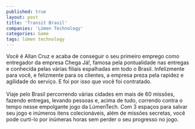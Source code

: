 ```yaml
---
published: true
layout: post
title: 'Transit Brasil'
companies: 'Lúmen Technology'
categories: Game
tags: lúmen technology
---
```

Voc&ecirc; &eacute; Allan Cruz e acaba de conseguir o seu primeiro emprego como entregador da empresa Chega J&aacute;!, famosa pela pontualidade nas entregas e conhecida pelas v&aacute;rias filiais espalhadas em todo o Brasil. Infelizmente para voc&ecirc;, e felizmente para os clientes, a empresa preza pela rapidez e agilidade do servi&ccedil;o. E foi por isso que voc&ecirc; foi contratado.<br /><br />Viaje pelo Brasil percorrendo v&aacute;rias cidades em mais de 60 miss&otilde;es, fazendo entregas, levando pessoas e, acima de tudo, correndo contra o tempo nesse empolgante jogo da L&uacute;menTech. Com 3 espa&ccedil;os para salvar seu jogo e in&uacute;meros itens colecion&aacute;veis, al&eacute;m de miss&otilde;es secretas, voc&ecirc; pode curti-lo por in&uacute;meras horas sem perder o seu progresso no jogo.